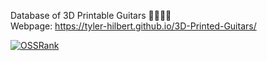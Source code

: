Database of 3D Printable Guitars 🎸🎸🎸🎸  
Webpage: https://tyler-hilbert.github.io/3D-Printed-Guitars/  

[![OSSRank](https://shields.io/endpoint?url=https://ossrank.com/shield/3982)](https://ossrank.com/p/3982)
